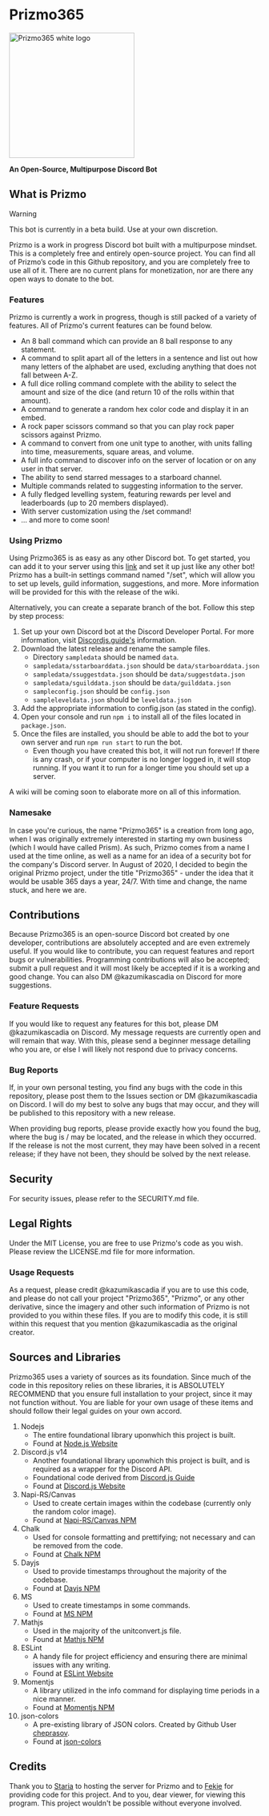 # Prizmo365
<img alt="Prizmo365 white logo" src="https://github.com/kazumikascadia/Prizmo365/assets/70727046/d29624c1-82af-4703-9961-32368ec21ef2" width="250">

**An Open-Source, Multipurpose Discord Bot**

## What is Prizmo
> [!WARNING]
> This bot is currently in a beta build. Use at your own discretion.

Prizmo is a work in progress Discord bot built with a multipurpose mindset. This is a completely free and entirely open-source project. You can find all of Prizmo’s code in this Github repository, and you are completely free to use all of it. There are no current plans for monetization, nor are there any open ways to donate to the bot.

### Features
Prizmo is currently a work in progress, though is still packed of a variety of features. All of Prizmo's current features can be found below.

- An 8 ball command which can provide an 8 ball response to any statement.
- A command to split apart all of the letters in a sentence and list out how many letters of the alphabet are used, excluding anything that does not fall between A-Z.
- A full dice rolling command complete with the ability to select the amount and size of the dice (and return 10 of the rolls within that amount).
- A command to generate a random hex color code and display it in an embed.
- A rock paper scissors command so that you can play rock paper scissors against Prizmo.
- A command to convert from one unit type to another, with units falling into time, measurements, square areas, and volume.
- A full info command to discover info on the server of location or on any user in that server.
- The ability to send starred messages to a starboard channel.
- Multiple commands related to suggesting information to the server.
- A fully fledged levelling system, featuring rewards per level and leaderboards (up to 20 members displayed).
- With server customization using the /set command!
- ... and more to come soon!

### Using Prizmo
Using Prizmo365 is as easy as any other Discord bot. To get started, you can add it to your server using this [link](https://discord.com/api/oauth2/authorize?client_id=734214062627356683&permissions=8&scope=bot+applications.commands) and set it up just like any other bot! Prizmo has a built-in settings command named "/set", which will allow you to set up levels, guild information, suggestions, and more. More information will be provided for this with the release of the wiki.

Alternatively, you can create a separate branch of the bot. Follow this step by step process:
1. Set up your own Discord bot at the Discord Developer Portal. For more information, visit [Discordjs.guide's](https://discordjs.guide/preparations/setting-up-a-bot-application.html#token-leak-scenario) information.
2. Download the latest release and rename the sample files.
   - Directory `sampledata` should be named `data`.
   - `sampledata/sstarboarddata.json` should be `data/starboarddata.json`
   - `sampledata/ssuggestdata.json` should be `data/suggestdata.json`
   - `sampledata/sguilddata.json` should be `data/guilddata.json`
   - `sampleconfig.json` should be `config.json`
   - `sampleleveldata.json` should be `leveldata.json`
3. Add the appropriate information to config.json (as stated in the config).
4. Open your console and run `npm i` to install all of the files located in `package.json`.
5. Once the files are installed, you should be able to add the bot to your own server and run `npm run start` to run the bot.
   - Even though you have created this bot, it will not run forever! If there is any crash, or if your computer is no longer logged in, it will stop running. If you want it to run for a longer time you should set up a server.

A wiki will be coming soon to elaborate more on all of this information.

### Namesake
In case you're curious, the name "Prizmo365" is a creation from long ago, when I was originally extremely interested in starting my own business (which I would have called Prism). As such, Prizmo comes from a name I used at the time online, as well as a name for an idea of a security bot for the company's Discord server. In August of 2020, I decided to begin the original Prizmo project, under the title "Prizmo365" - under the idea that it would be usable 365 days a year, 24/7. With time and change, the name stuck, and here we are.

## Contributions
Because Prizmo365 is an open-source Discord bot created by one developer, contributions are absolutely accepted and are even extremely useful. If you would like to contribute, you can request features and report bugs or vulnerabilities. Programming contributions will also be accepted; submit a pull request and it will most likely be accepted if it is a working and good change. You can also DM @kazumikascadia on Discord for more suggestions.

### Feature Requests
If you would like to request any features for this bot, please DM @kazumikascadia on Discord. My message requests are currently open and will remain that way. With this, please send a beginner message detailing who you are, or else I will likely not respond due to privacy concerns.

### Bug Reports
If, in your own personal testing, you find any bugs with the code in this repository, please post them to the Issues section or DM @kazumikascadia on Discord. I will do my best to solve any bugs that may occur, and they will be published to this repository with a new release.

When providing bug reports, please provide exactly how you found the bug, where the bug is / may be located, and the release in which they occurred. If the release is not the most current, they may have been solved in a recent release; if they have not been, they should be solved by the next release.

## Security
For security issues, please refer to the SECURITY.md file.

## Legal Rights
Under the MIT License, you are free to use Prizmo's code as you wish. Please review the LICENSE.md file for more information.
### Usage Requests
As a request, please credit @kazumikascadia if you are to use this code, and please do not call your project "Prizmo365", "Prizmo", or any other derivative, since the imagery and other such information of Prizmo is not provided to you within these files. If you are to modify this code, it is still within this request that you mention @kazumikascadia as the original creator. 

## Sources and Libraries
Prizmo365 uses a variety of sources as its foundation. Since much of the code in this repository relies on these libraries, it is ABSOLUTELY RECOMMEND that you ensure full installation to your project, since it may not function without. You are liable for your own usage of these items and should follow their legal guides on your own accord.

1. Nodejs
    - The entire foundational library uponwhich this project is built.
    - Found at [Node.js Website](https://nodejs.org/en)
2. Discord.js v14
   - Another foundational library uponwhich this project is built, and is required as a wrapper for the Discord API.
   - Foundational code derived from [Discord.js Guide](https://discordjs.guide/)
   - Found at [Discord.js Website](https://discord.js.org/#/)
4. Napi-RS/Canvas
   - Used to create certain images within the codebase (currently only the random color image).
   - Found at [Napi-RS/Canvas NPM](https://www.npmjs.com/package/@napi-rs/canvas)
5. Chalk
   - Used for console formatting and prettifying; not necessary and can be removed from the code.
   - Found at [Chalk NPM](https://www.npmjs.com/package/chalk)
6. Dayjs
   - Used to provide timestamps throughout the majority of the codebase.
   - Found at [Dayjs NPM](https://www.npmjs.com/package/dayjs)
7. MS
    - Used to create timestamps in some commands.
    - Found at [MS NPM](https://www.npmjs.com/package/ms)
8. Mathjs
    - Used in the majority of the unitconvert.js file.
    - Found at [Mathjs NPM](https://www.npmjs.com/package/mathjs)
9. ESLint
    - A handy file for project efficiency and ensuring there are minimal issues with any writing.
    - Found at [ESLint Website](https://eslint.org/)
10. Momentjs
    - A library utilized in the info command for displaying time periods in a nice manner.
    - Found at [Momentjs NPM](https://www.npmjs.com/package/moment)
11. json-colors
    - A pre-existing library of JSON colors. Created by Github User [cheprasov](https://github.com/cheprasov).
    - Found at [json-colors](https://github.com/cheprasov/json-colors/tree/master) 

## Credits
Thank you to [Staria](https://github.com/StariaRose/) to hosting the server for Prizmo and to [Fekie](https://github.com/fekie) for providing code for this project. And to you, dear viewer, for viewing this program. This project wouldn't be possible without everyone involved.
